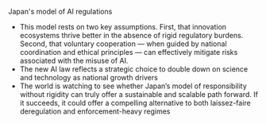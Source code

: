 
Japan's model of AI regulations
- This model rests on two key assumptions. First, that innovation ecosystems thrive better in the absence of rigid regulatory burdens. Second, that voluntary cooperation — when guided by national coordination and ethical principles — can effectively mitigate risks associated with the misuse of AI.
- The new AI law reflects a strategic choice to double down on science and technology as national growth drivers
- The world is watching to see whether Japan’s model of responsibility without rigidity can truly offer a sustainable and scalable path forward. If it succeeds, it could offer a compelling alternative to both laissez-faire deregulation and enforcement-heavy regimes

